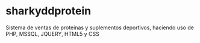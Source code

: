# sharkyddprotein
Sistema de ventas de proteínas y suplementos deportivos, haciendo uso de PHP, MSSQL, JQUERY, HTML5 y CSS
